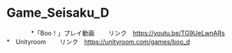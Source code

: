 # Game_Seisaku_D
　　　　*「Boo！」プレイ動画　　
リンク　https://youtu.be/TG9UeLwnARs
 　　　 *　Unityroom　　
リンク　https://unityroom.com/games/boo_d
